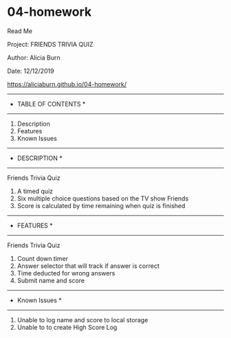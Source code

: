 # 04-homework

Read Me

Project: FRIENDS TRIVIA QUIZ

Author: Alicia Burn

Date: 12/12/2019

https://aliciaburn.github.io/04-homework/

******************************
*  TABLE OF CONTENTS         *
******************************
1. Description
2. Features
3. Known Issues

******************************
*  DESCRIPTION              *
******************************
Friends Trivia Quiz
   1. A timed quiz
   2. Six multiple choice questions based on the TV show Friends
   3. Score is calculated by time remaining when quiz is finished

******************************
*  FEATURES             *
******************************
Friends Trivia Quiz
   1. Count down timer
   2. Answer selector that will track if answer is correct 
   3. Time deducted for wrong answers
   4. Submit name and score


******************************
*  Known Issues             *
******************************
1. Unable to log name and score to local storage
2. Unable to to create High Score Log